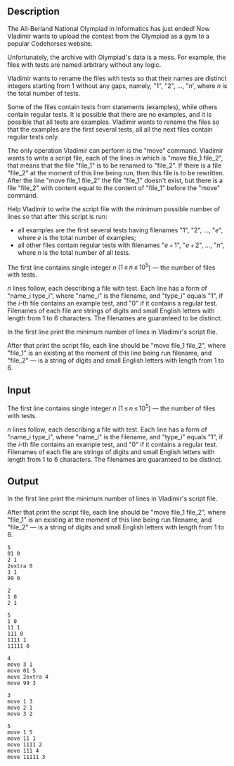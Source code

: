 ## Description

<div><p>The All-Berland National Olympiad in Informatics has just ended! Now Vladimir wants to upload the contest from the Olympiad as a gym to a popular Codehorses website.</p><p>Unfortunately, the archive with Olympiad's data is a mess. For example, the files with tests are named arbitrary without any logic.</p><p>Vladimir wants to rename the files with tests so that their names are distinct integers starting from <span class="tex-span">1</span> without any gaps, namely, "<span class="tex-font-style-tt">1</span>", "<span class="tex-font-style-tt">2</span>", ..., "<span class="tex-span"><i>n</i></span>', where <span class="tex-span"><i>n</i></span> is the total number of tests.</p><p>Some of the files contain tests from statements (examples), while others contain regular tests. It is possible that there are no examples, and it is possible that all tests are examples. Vladimir wants to rename the files so that the examples are the first several tests, all all the next files contain regular tests only.</p><p>The only operation Vladimir can perform is the "<span class="tex-font-style-tt">move</span>" command. Vladimir wants to write a script file, each of the lines in which is "<span class="tex-font-style-tt">move file_1 file_2</span>", that means that the file "<span class="tex-font-style-tt">file_1</span>" is to be renamed to "<span class="tex-font-style-tt">file_2</span>". If there is a file "<span class="tex-font-style-tt">file_2</span>" at the moment of this line being run, then this file is to be rewritten. After the line "<span class="tex-font-style-tt">move file_1 file_2</span>" the file "<span class="tex-font-style-tt">file_1</span>" doesn't exist, but there is a file "<span class="tex-font-style-tt">file_2</span>" with content equal to the content of "<span class="tex-font-style-tt">file_1</span>" before the "<span class="tex-font-style-tt">move</span>" command.</p><p>Help Vladimir to write the script file with the minimum possible number of lines so that after this script is run:</p><ul> <li> all examples are the first several tests having filenames "<span class="tex-font-style-tt">1</span>", "<span class="tex-font-style-tt">2</span>", ..., "<span class="tex-span"><i>e</i></span>", where <span class="tex-span"><i>e</i></span> is the total number of examples; </li><li> all other files contain regular tests with filenames "<span class="tex-font-style-tt"><span class="tex-span"><i>e</i> + 1</span></span>", "<span class="tex-font-style-tt"><span class="tex-span"><i>e</i> + 2</span></span>", ..., "<span class="tex-span"><i>n</i></span>", where <span class="tex-span"><i>n</i></span> is the total number of all tests. </li></ul></div><div class="input-specification"><p>The first line contains single integer <span class="tex-span"><i>n</i></span> (<span class="tex-span">1 ≤ <i>n</i> ≤ 10<sup class="upper-index">5</sup></span>) — the number of files with tests.</p><p><span class="tex-span"><i>n</i></span> lines follow, each describing a file with test. Each line has a form of "<span class="tex-font-style-tt">name_i type_i</span>", where "<span class="tex-font-style-tt">name_i</span>" is the filename, and "<span class="tex-font-style-tt">type_i</span>" equals "<span class="tex-font-style-tt">1</span>", if the <span class="tex-span"><i>i</i></span>-th file contains an example test, and "<span class="tex-font-style-tt">0</span>" if it contains a regular test. Filenames of each file are strings of digits and small English letters with length from <span class="tex-span">1</span> to <span class="tex-span">6</span> characters. The filenames are guaranteed to be distinct.</p></div><div class="output-specification"><p>In the first line print the minimum number of lines in Vladimir's script file.</p><p>After that print the script file, each line should be "<span class="tex-font-style-tt">move file_1 file_2</span>", where "<span class="tex-font-style-tt">file_1</span>" is an existing at the moment of this line being run filename, and "<span class="tex-font-style-tt">file_2</span>" — is a string of digits and small English letters with length from <span class="tex-span">1</span> to <span class="tex-span">6</span>.</p></div>

## Input

<p>The first line contains single integer <span class="tex-span"><i>n</i></span> (<span class="tex-span">1 ≤ <i>n</i> ≤ 10<sup class="upper-index">5</sup></span>) — the number of files with tests.</p><p><span class="tex-span"><i>n</i></span> lines follow, each describing a file with test. Each line has a form of "<span class="tex-font-style-tt">name_i type_i</span>", where "<span class="tex-font-style-tt">name_i</span>" is the filename, and "<span class="tex-font-style-tt">type_i</span>" equals "<span class="tex-font-style-tt">1</span>", if the <span class="tex-span"><i>i</i></span>-th file contains an example test, and "<span class="tex-font-style-tt">0</span>" if it contains a regular test. Filenames of each file are strings of digits and small English letters with length from <span class="tex-span">1</span> to <span class="tex-span">6</span> characters. The filenames are guaranteed to be distinct.</p>

## Output

<p>In the first line print the minimum number of lines in Vladimir's script file.</p><p>After that print the script file, each line should be "<span class="tex-font-style-tt">move file_1 file_2</span>", where "<span class="tex-font-style-tt">file_1</span>" is an existing at the moment of this line being run filename, and "<span class="tex-font-style-tt">file_2</span>" — is a string of digits and small English letters with length from <span class="tex-span">1</span> to <span class="tex-span">6</span>.</p>





```input1
5
01 0
2 1
2extra 0
3 1
99 0

```




```input2
2
1 0
2 1

```




```input3
5
1 0
11 1
111 0
1111 1
11111 0

```




```output1
4
move 3 1
move 01 5
move 2extra 4
move 99 3

```




```output2
3
move 1 3
move 2 1
move 3 2
```




```output3
5
move 1 5
move 11 1
move 1111 2
move 111 4
move 11111 3

```


